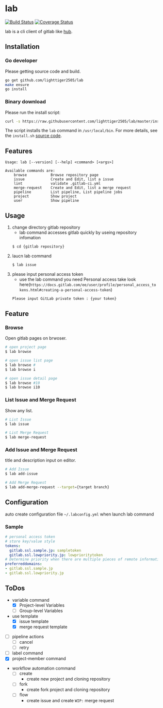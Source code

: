 # lab

[![Build Status](https://travis-ci.org/lighttiger2505/lab.svg?branch=master)](https://travis-ci.org/lighttiger2505/lab)
[![Coverage Status](https://coveralls.io/repos/github/lighttiger2505/lab/badge.svg?branch=master)](https://coveralls.io/github/lighttiger2505/lab?branch=master)

lab is a cli client of gitlab like [hub](https://github.com/github/hub).

## Installation

### Go developer

Please getting source code and build.

```sh
go get github.com/lighttiger2505/lab
make ensure
go install
```

### Binary download

Please run the install script:

```sh
curl -s https://raw.githubusercontent.com/lighttiger2505/lab/master/install.sh | bash
```

The script installs the `lab` command in `/usr/local/bin`. For more details, see the `install.sh` [source code](install.sh).

## Features

```
Usage: lab [--version] [--help] <command> [<args>]

Available commands are:
    browse           Browse repository page
    issue            Create and Edit, list a issue
    lint             validate .gitlab-ci.yml
    merge-request    Create and Edit, list a merge request
    pipeline         List pipeline, List pipeline jobs
    project          Show project
    user             Show pipeline
```

## Usage

1. change directory gitlab repository
	- lab command accesses gitlab quickly by useing repository infomation
	```sh
	$ cd {gitlab repository}
	```
1. laucn lab command
	```sh
	$ lab issue
	```
1. please input personal access token
	- use the lab command you need Personal access take look here(`https://docs.gitlab.com/ee/user/profile/personal_access_tokens.html#creating-a-personal-access-token`)
	```sh
	Please input GitLab private token : {your token}
	```

## Feature

### Browse

Open gitlab pages on brwoser.

```sh
# open project page
$ lab browse

# open issue list page
$ lab browse #
$ lab browse i

# open issue detail page
$ lab browse #10
$ lab browse i10
```

### List Issue and Merge Request

Show any list.

```sh
# List Issue
$ lab issue

# List Merge Request
$ lab merge-request
```

### Add Issue and Merge Request

title and description input on editor.

```sh
# Add Issue
$ lab add-issue

# Add Merge Request
$ lab add-merge-request --target={target branch}
```

## Configuration

auto create configuration file `~/.labconfig.yml` when launch lab command

### Sample

```yml
# personal access token
# store key/value style
tokens:
  gitlab.ssl.sample.jp: sampletoken
  gitlab.ssl.lowpriority.jp: lowprioritytoken
# Determine priority when there are multiple pieces of remote information in the repository
preferreddomains:
- gitlab.ssl.sample.jp
- gitlab.ssl.lowpriority.jp
```

## ToDos

- variable command
    - [x] Project-level Variables
    - [ ] Group-level Variables
- use template
    - [x] issue template
    - [x] merge request template
- [ ] pipeline actions
    - [ ] cancel
    - [ ] retry
- [ ] label command
- [x] project-member command
- workflow automation command
    - [ ] create
        - create new project and cloning repository
    - [ ] fork
        - create fork project and cloning repository
    - [ ] flow
        - create issue and create `WIP:` merge request
